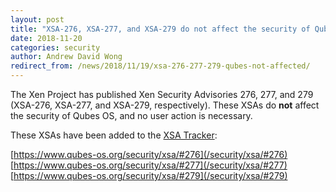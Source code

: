 ```yaml
---
layout: post
title: "XSA-276, XSA-277, and XSA-279 do not affect the security of Qubes OS"
date: 2018-11-20
categories: security
author: Andrew David Wong
redirect_from: /news/2018/11/19/xsa-276-277-279-qubes-not-affected/
---
```


The Xen Project has published Xen Security Advisories 276, 277, and 279
(XSA-276, XSA-277, and XSA-279, respectively). These XSAs do **not**
affect the security of Qubes OS, and no user action is necessary.

These XSAs have been added to the [XSA Tracker]:

[https://www.qubes-os.org/security/xsa/#276](/security/xsa/#276)  
[https://www.qubes-os.org/security/xsa/#277](/security/xsa/#277)  
[https://www.qubes-os.org/security/xsa/#279](/security/xsa/#279)


[XSA Tracker]: /security/xsa/

